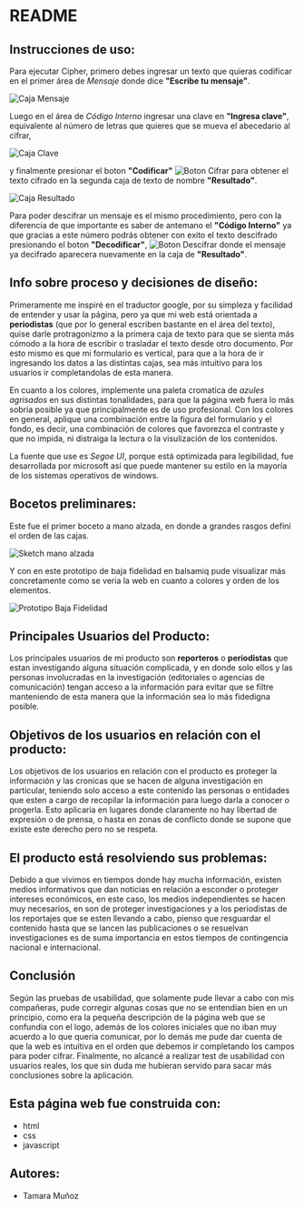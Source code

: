 # README

## Instrucciones de uso:
Para ejecutar Cipher, primero debes ingresar un texto que quieras codificar en el primer área de _Mensaje_ donde dice **"Escribe tu mensaje"**.

![Caja Mensaje](imag/cajaMensaje.png)

Luego en el área de _Código Interno_ ingresar una clave en **"Ingresa clave"**, equivalente al número de letras que quieres que se mueva el abecedario al cifrar, 

![Caja Clave](imag/cajaClave.png)

y finalmente presionar el boton **"Codificar"** 
![Boton Cifrar](imag/botonCodificar.png) 
para obtener el texto cifrado en la segunda caja de texto de nombre **"Resultado"**.

![Caja Resultado](imag/cajaResultado.png)

Para poder descifrar un mensaje es el mismo procedimiento, pero con la diferencia de que importante es saber de antemano el **"Código Interno"** ya que gracias a este número podrás obtener con exito el texto descifrado presionando el boton **"Decodificar"**,
![Boton Descifrar](imag/botonDecodificar.png)
donde el mensaje ya decifrado aparecera nuevamente en la caja de **"Resultado"**.


## Info sobre proceso y decisiones de diseño:
Primeramente me inspiré en el traductor google, por su simpleza y facilidad de entender y usar la página, pero ya que mi web está orientada a **periodistas** (que por lo general escriben bastante en el área del texto), quise darle protragonizmo a la primera caja de texto para que se sienta más cómodo a la hora de escribir o trasladar el texto desde otro documento. Por esto mismo es que mi formulario es vertical, para que a la hora de ir ingresando los datos a las distintas cajas, sea más intuitivo para los usuarios ir completandolas de esta manera.

En cuanto a los colores, implemente una paleta cromatica de _azules agrisados_ en sus distintas tonalidades, para que la página web fuera lo más sobria posible ya que principalmente es de uso profesional. Con los colores en general, aplique una combinación entre la figura del formulario y el fondo, es decir, una combinación de colores que favorezca el contraste y que no impida, ni distraiga la lectura o la visulización de los contenidos. 

La fuente que use es _Segoe UI_, porque está optimizada para legibilidad, fue desarrollada por microsoft así que puede mantener su estilo en la mayoría de los sistemas operativos de windows.

## Bocetos preliminares:
Este fue el primer boceto a mano alzada, en donde a grandes rasgos definí el orden de las cajas.

![Sketch mano alzada](imag/sketch01.jpeg)

Y con en este prototipo de baja fidelidad en balsamiq pude visualizar más concretamente como se veria la web en cuanto a colores y orden de los elementos.

![Prototipo Baja Fidelidad](imag/prototipoCipher.png)


## Principales Usuarios del Producto:
Los principales usuarios de mi producto son **reporteros** o **periodistas** que estan investigando alguna situación complicada, y en donde solo ellos y las personas involucradas en la investigación (editoriales o agencias de comunicación) tengan acceso a la información para evitar que se filtre manteniendo de esta manera que la información  sea lo más fidedigna posible.


## Objetivos de los usuarios en relación con el producto:
Los objetivos de los usuarios en relación con el producto es proteger la información y las cronicas que se hacen de alguna investigación en particular, teniendo solo acceso a este contenido las personas o entidades que esten a cargo de recopilar la información para luego darla a conocer o progerla. Esto aplicaria en lugares donde claramente no hay libertad de expresión o de prensa, o hasta en zonas de conflicto donde se supone que existe este derecho pero no se respeta.


## El producto está resolviendo sus problemas:
Debido a que vivimos en tiempos donde hay mucha información, existen medios informativos que dan noticias en relación a esconder o proteger intereses económicos, en este caso, los medios independientes se hacen muy necesarios, en son de proteger investigaciones y a los periodistas de los reportajes que se esten llevando a cabo, pienso que resguardar el contenido hasta que se lancen las publicaciones o se resuelvan investigaciones es de suma importancia en estos tiempos de contingencia nacional e internacional.


## Conclusión
Según las pruebas de usabilidad, que solamente pude llevar a cabo con mis compañeras, pude corregir algunas cosas que no se entendían bien en un principio, como era la pequeña descripción de la página web que se confundia con el logo, además de los colores iniciales que no iban muy acuerdo a lo que queria comunicar, por lo demás me pude dar cuenta de que la web es intuitiva en el orden que debemos ir completando los campos para poder cifrar. Finalmente, no alcancé a realizar test de usabilidad con usuarios reales, los que sin duda me hubieran servido para sacar más conclusiones sobre la aplicación.


## Esta página web fue construida con:
- html
- css
- javascript


## Autores:
- Tamara Muñoz 

